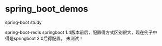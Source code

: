 # spring_boot_demos

spring-boot study

spring-boot-redis   springboot 1.4版本前后，配置得方式区别很大，现在例子中得是springboot 2.0后得配置。    未测试！
